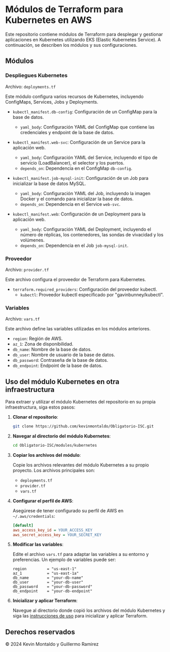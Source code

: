 # Módulos de Terraform para Kubernetes en AWS

Este repositorio contiene módulos de Terraform para desplegar y gestionar aplicaciones en Kubernetes utilizando EKS (Elastic Kubernetes Service). A continuación, se describen los módulos y sus configuraciones.

## Módulos

### Despliegues Kubernetes
Archivo: `deployments.tf`

Este módulo configura varios recursos de Kubernetes, incluyendo ConfigMaps, Services, Jobs y Deployments.

- `kubectl_manifest.db-config`: Configuración de un ConfigMap para la base de datos.
  - `yaml_body`: Configuración YAML del ConfigMap que contiene las credenciales y endpoint de la base de datos.

- `kubectl_manifest.web-svc`: Configuración de un Service para la aplicación web.
  - `yaml_body`: Configuración YAML del Service, incluyendo el tipo de servicio (LoadBalancer), el selector y los puertos.
  - `depends_on`: Dependencia en el ConfigMap `db-config`.

- `kubectl_manifest.job-mysql-init`: Configuración de un Job para inicializar la base de datos MySQL.
  - `yaml_body`: Configuración YAML del Job, incluyendo la imagen Docker y el comando para inicializar la base de datos.
  - `depends_on`: Dependencia en el Service `web-svc`.

- `kubectl_manifest.web`: Configuración de un Deployment para la aplicación web.
  - `yaml_body`: Configuración YAML del Deployment, incluyendo el número de réplicas, los contenedores, las sondas de vivacidad y los volúmenes.
  - `depends_on`: Dependencia en el Job `job-mysql-init`.

### Proveedor
Archivo: `provider.tf`

Este archivo configura el proveedor de Terraform para Kubernetes.

- `terraform.required_providers`: Configuración del proveedor kubectl.
  - `kubectl`: Proveedor kubectl especificado por "gavinbunney/kubectl".

### Variables
Archivo: `vars.tf`

Este archivo define las variables utilizadas en los módulos anteriores.

- `region`: Región de AWS.
- `az_1`: Zona de disponibilidad.
- `db_name`: Nombre de la base de datos.
- `db_user`: Nombre de usuario de la base de datos.
- `db_password`: Contraseña de la base de datos.
- `db_endpoint`: Endpoint de la base de datos.

## Uso del módulo Kubernetes en otra infraestructura

Para extraer y utilizar el módulo Kubernetes del repositorio en su propia infraestructura, siga estos pasos:

1. **Clonar el repositorio**:
    ```sh
    git clone https://github.com/kevinmontaldo/Obligatorio-ISC.git
    ```

2. **Navegar al directorio del módulo Kubernetes**:
    ```sh
    cd Obligatorio-ISC/modules/kubernetes
    ```

3. **Copiar los archivos del módulo**:
   
    Copie los archivos relevantes del módulo Kubernetes a su propio proyecto. Los archivos principales son:
    - `deployments.tf`
    - `provider.tf`
    - `vars.tf`

5. **Configurar el perfil de AWS**:
   
    Asegúrese de tener configurado su perfil de AWS en `~/.aws/credentials`:
    ```ini
    [default]
    aws_access_key_id = YOUR_ACCESS_KEY
    aws_secret_access_key = YOUR_SECRET_KEY
    ```

6. **Modificar las variables**:
   
    Edite el archivo `vars.tf` para adaptar las variables a su entorno y preferencias. Un ejemplo de variables puede ser:
    ```hcl
    region         = "us-east-1"
    az_1           = "us-east-1a"
    db_name        = "your-db-name"
    db_user        = "your-db-user"
    db_password    = "your-db-password"
    db_endpoint    = "your-db-endpoint"
    ```

7. **Inicializar y aplicar Terraform**:
   
    Navegue al directorio donde copió los archivos del módulo Kubernetes y siga las [instrucciones de uso](https://github.com/kevinmontaldo/Obligatorio-ISC/tree/main?tab=readme-ov-file#instrucciones-de-uso) para inicializar y aplicar Terraform.

## Derechos reservados

© 2024 Kevin Montaldo y Guillermo Ramirez
